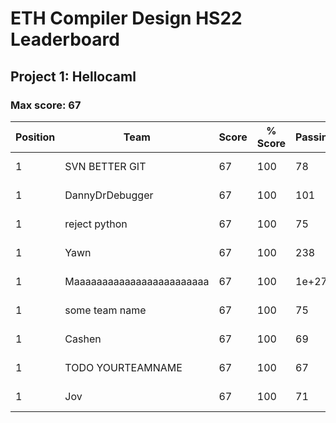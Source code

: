 # ETH Compiler Design HS22 Leaderboard

## Project 1: Hellocaml

### Max score: 67

| Position | Team | Score | % Score | Passing | Failing | Time (CET/CEST) |
| --- | --- | --- | --- | --- | --- | --- |
| 1| SVN BETTER GIT | 67 | 100 | 78 | 0 | 28.9.2022, 08:45:20 |
| 1| DannyDrDebugger | 67 | 100 | 101 | 0 | 28.9.2022, 10:34:52 |
| 1| reject python | 67 | 100 | 75 | 0 | 28.9.2022, 18:36:12 |
| 1| Yawn | 67 | 100 | 238 | 0 | 1.10.2022, 17:04:57 |
| 1| Maaaaaaaaaaaaaaaaaaaaaaaa | 67 | 100 | 1e+27 | 0 | 1.10.2022, 17:40:44 |
| 1| some team name | 67 | 100 | 75 | 0 | 2.10.2022, 16:48:53 |
| 1| Cashen | 67 | 100 | 69 | 0 | 3.10.2022, 14:18:34 |
| 1| TODO YOURTEAMNAME | 67 | 100 | 67 | 0 | 9.10.2022, 20:42:05 |
| 1| Jov | 67 | 100 | 71 | 0 | 10.10.2022, 01:41:08 |


